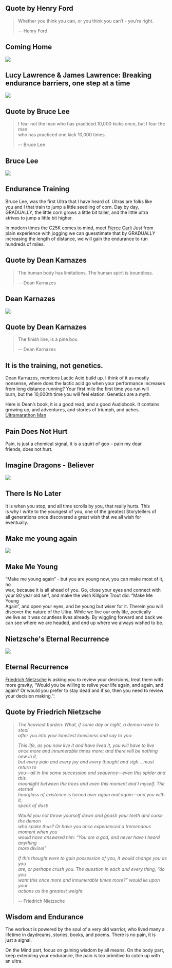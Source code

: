 Quote by Henry Ford
-------------------

> Whether you think you can, or you think you can’t - you’re right.
> 
> \-- Henry Ford

Coming Home
-----------

[![](/image/yid-k84QxVJd0tI.jpg)](https://www.youtube.com/watch?v=k84QxVJd0tI)

Lucy Lawrence & James Lawrence: Breaking endurance barriers, one step at a time
-------------------------------------------------------------------------------

[![](/image/yid-WnoziOPQ3HA.jpg)](https://www.youtube.com/watch?v=WnoziOPQ3HA)

Quote by Bruce Lee
------------------

> I fear not the man who has practiced 10,000 kicks once, but I fear the man  
> who has practiced one kick 10,000 times.
> 
> \-- Bruce Lee

Bruce Lee
---------

[![](/image/yid--U5zA7gNPKo.jpg)](https://www.youtube.com/watch?v=-U5zA7gNPKo)

Endurance Training
------------------

Bruce Lee, was the first Ultra that I have heard of. Ultras are folks like  
you and I that train to jump a little seedling of corn. Day by day,  
GRADUALLY, the little corn grows a little bit taller, and the little ultra  
strives to jump a little bit higher.

In modern times the C25K comes to mind, meet [Fierce Carli](http://carlifierce.com/10-k-downloads/) Just from  
plain experience with jogging we can guesstimate that by GRADUALLY  
increasing the length of distance, we will gain the endurance to run  
hundreds of miles.

Quote by Dean Karnazes
----------------------

> The human body has limitations. The human spirit is boundless.
> 
> \-- Dean Karnazes

Dean Karnazes
-------------

[![](/image/yid-Mtp65SWoyWc.jpg)](https://www.youtube.com/watch?v=Mtp65SWoyWc)

Quote by Dean Karnazes
----------------------

> The finish line, is a pine box.
> 
> \-- Dean Karnazes

It is the training, not genetics.
---------------------------------

Dean Karnazes, mentions Lactic Acid build up. I think of it as mostly  
nonsense, where does the lactic acid go when your performance increases  
from long distance running? Your first mile the first time you run will  
burn, but the 10,000th time you will feel elation. Genetics are a myth.

Here is Dean’s book, it is a good read, and a good Audiobook. It contains  
growing up, and adventures, and stories of triumph, and aches.  
[Ultramarathon Man](https://www.audible.com/pd/Ultramarathon-Man-Audiobook/B002VA3GIU)

Pain Does Not Hurt
------------------

Pain, is just a chemical signal, it is a squirt of goo – pain my dear  
friends, does not hurt.

Imagine Dragons - Believer
--------------------------

[![](/image/yid-7wtfhZwyrcc.jpg)](https://www.youtube.com/watch?v=7wtfhZwyrcc)

There Is No Later
-----------------

It is when you stop, and all time scrolls by you, that really hurts. This  
is why I write to the youngest of you, one of the greatest Storytellers of  
all generations once discovered a great wish that we all wish for  
eventually.

Make me young again
-------------------

[![](/image/yid-wxmRulRQsLc.jpg)](https://www.youtube.com/watch?v=wxmRulRQsLc)

Make Me Young
-------------

“Make me young again” - but you are young now, you can make most of it, no  
wax, because it is all ahead of you. Go, close your eyes and connect with  
your 80 year old self, and make the wish Killgore Trout did: “Make Me Young  
Again”, and open your eyes, and be young but wiser for it. Therein you will  
discover the nature of the Ultra. While we live our only life, poetically  
we live as it was countless lives already. By wiggling forward and back we  
can see where we are headed, and end up where we always wished to be.

Nietzsche's Eternal Recurrence
------------------------------

[![](/image/yid-EknD3KRtgDk.jpg)](https://www.youtube.com/watch?v=EknD3KRtgDk)

Eternal Recurrence
------------------

[Friedrich Nietzsche](https://en.wikipedia.org/wiki/Friedrich_Nietzsche) is asking you to review your decisions, treat them with more gravity, “Would you be willing to relive your life again, and again, and again? Or would you prefer to stay dead and if so, then you need to review your decision making.”:

Quote by Friedrich Nietzsche
----------------------------

> _The heaviest burden: What, if some day or night, a demon were to steal  
> after you into your loneliest loneliness and say to you:_
> 
> _This life, as you now live it and have lived it, you will have to live  
> once more and innumerable times more; and there will be nothing new in it,  
> but every pain and every joy and every thought and sigh… must return to  
> you—all in the same succession and sequence—even this spider and this  
> moonlight between the trees and even this moment and I myself. The eternal  
> hourglass of existence is turned over again and again—and you with it,  
> speck of dust!_
> 
> _Would you not throw yourself down and gnash your teeth and curse the demon  
> who spoke thus? Or have you once experienced a tremendous moment when you  
> would have answered him: “You are a god, and never have I heard anything  
> more divine!”_
> 
> _If this thought were to gain possession of you, it would change you as you  
> are, or perhaps crush you. The question in each and every thing, “do you  
> want this once more and innumerable times more?” would lie upon your  
> actions as the greatest weight._
> 
> \-- Friedrich Nietzsche

Wisdom and Endurance
--------------------

The workout is powered by the soul of a very old warrior, who lived many a  
lifetime in daydreams, stories, books, and poems. There is no pain, it is  
just a signal.

On the Mind part, focus on gaining wisdom by all means. On the body part,  
keep extending your endurance, the pain is too primitive to catch up with  
an ultra.